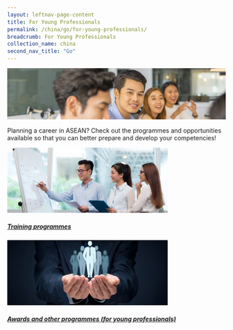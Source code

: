 ```yaml
---
layout: leftnav-page-content
title: For Young Professionals
permalink: /china/go/for-young-professionals/
breadcrumb: For Young Professionals
collection_name: china
second_nav_title: "Go"
---
```


![banner-china-go-for-professionals](\images\china-professionals\For-young-professionals-cover-pic.jpg)

Planning a career in ASEAN? Check out the programmes and opportunities available so that you can better prepare and develop your competencies!

<div>
	<div class="row is-multiline">
		<div class="col is-one-third-desktop is-one-third-tablet">
			<a href="/china/share/what-employers-say/eu-yan-sang/" class="project-link">
				<img src="/images/china-professionals/Training-programmes-1-370x150.jpg" alt="Training programmes" class="project-image">
			<div class="project-card">
				<div class="project-title margin--bottom--xs">
					<h5><b>Training programmes</b></h5>
				</div>
			</div>
			</a>
		</div>
		<div class="col is-one-third-desktop is-one-third-tablet">
			<a href="/china/share/what-employers-say/pico-art/" class="project-link">
				<img src="/images/china-professionals/Awards-and-other-programmes-students-370x150.jpg" alt="Awards and other programmes (for young professionals)" class="project-image">
			<div class="project-card">
				<div class="project-title margin--bottom--xs">
					<h5><b>Awards and other programmes (for young professionals)</b></h5>
				</div>
			</div>
			</a>
		</div>
	</div>
</div>